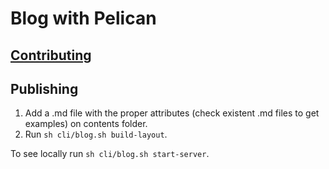 # Blog with Pelican

## [Contributing](contributing.md)

## Publishing

1. Add a .md file with the proper attributes (check existent .md files to get examples) on contents folder.
2. Run `sh cli/blog.sh build-layout`.

To see locally run `sh cli/blog.sh start-server`.